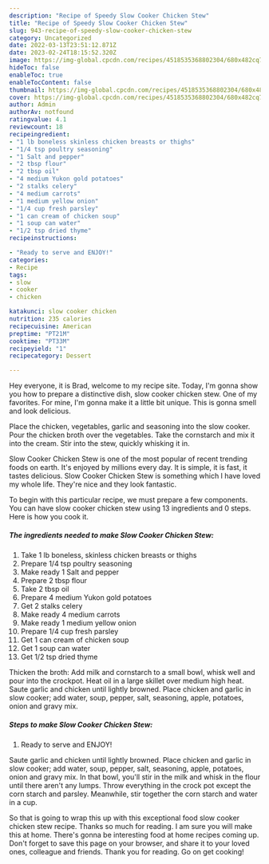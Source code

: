 ```yaml
---
description: "Recipe of Speedy Slow Cooker Chicken Stew"
title: "Recipe of Speedy Slow Cooker Chicken Stew"
slug: 943-recipe-of-speedy-slow-cooker-chicken-stew
category: Uncategorized
date: 2022-03-13T23:51:12.871Z
date: 2023-02-24T18:15:52.320Z
image: https://img-global.cpcdn.com/recipes/4518535368802304/680x482cq70/slow-cooker-chicken-stew-recipe-main-photo.jpg
hideToc: false
enableToc: true
enableTocContent: false
thumbnail: https://img-global.cpcdn.com/recipes/4518535368802304/680x482cq70/slow-cooker-chicken-stew-recipe-main-photo.jpg
cover: https://img-global.cpcdn.com/recipes/4518535368802304/680x482cq70/slow-cooker-chicken-stew-recipe-main-photo.jpg
author: Admin
authorAv: notfound
ratingvalue: 4.1
reviewcount: 18
recipeingredient:
- "1 lb boneless skinless chicken breasts or thighs"
- "1/4 tsp poultry seasoning"
- "1 Salt and pepper"
- "2 tbsp flour"
- "2 tbsp oil"
- "4 medium Yukon gold potatoes"
- "2 stalks celery"
- "4 medium carrots"
- "1 medium yellow onion"
- "1/4 cup fresh parsley"
- "1 can cream of chicken soup"
- "1 soup can water"
- "1/2 tsp dried thyme"
recipeinstructions:

- "Ready to serve and ENJOY!"
categories:
- Recipe
tags:
- slow
- cooker
- chicken

katakunci: slow cooker chicken 
nutrition: 235 calories
recipecuisine: American
preptime: "PT21M"
cooktime: "PT33M"
recipeyield: "1"
recipecategory: Dessert

---
```



Hey everyone, it is Brad, welcome to my recipe site. Today, I'm gonna show you how to prepare a distinctive dish, slow cooker chicken stew. One of my favorites. For mine, I'm gonna make it a little bit unique. This is gonna smell and look delicious.

Place the chicken, vegetables, garlic and seasoning into the slow cooker. Pour the chicken broth over the vegetables. Take the cornstarch and mix it into the cream. Stir into the stew, quickly whisking it in.

Slow Cooker Chicken Stew is one of the most popular of recent trending foods on earth. It's enjoyed by millions every day. It is simple, it is fast, it tastes delicious. Slow Cooker Chicken Stew is something which I have loved my whole life. They're nice and they look fantastic.


To begin with this particular recipe, we must prepare a few components. You can have slow cooker chicken stew using 13 ingredients and 0 steps. Here is how you cook it.

<!--inarticleads1-->

##### The ingredients needed to make Slow Cooker Chicken Stew:

1. Take 1 lb boneless, skinless chicken breasts or thighs
1. Prepare 1/4 tsp poultry seasoning
1. Make ready 1 Salt and pepper
1. Prepare 2 tbsp flour
1. Take 2 tbsp oil
1. Prepare 4 medium Yukon gold potatoes
1. Get 2 stalks celery
1. Make ready 4 medium carrots
1. Make ready 1 medium yellow onion
1. Prepare 1/4 cup fresh parsley
1. Get 1 can cream of chicken soup
1. Get 1 soup can water
1. Get 1/2 tsp dried thyme


Thicken the broth: Add milk and cornstarch to a small bowl, whisk well and pour into the crockpot. Heat oil in a large skillet over medium high heat. Saute garlic and chicken until lightly browned. Place chicken and garlic in slow cooker; add water, soup, pepper, salt, seasoning, apple, potatoes, onion and gravy mix. 

<!--inarticleads2-->

##### Steps to make Slow Cooker Chicken Stew:


1. Ready to serve and ENJOY!

Saute garlic and chicken until lightly browned. Place chicken and garlic in slow cooker; add water, soup, pepper, salt, seasoning, apple, potatoes, onion and gravy mix. In that bowl, you&#39;ll stir in the milk and whisk in the flour until there aren&#39;t any lumps. Throw everything in the crock pot except the corn starch and parsley. Meanwhile, stir together the corn starch and water in a cup. 

So that is going to wrap this up with this exceptional food slow cooker chicken stew recipe. Thanks so much for reading. I am sure you will make this at home. There's gonna be interesting food at home recipes coming up. Don't forget to save this page on your browser, and share it to your loved ones, colleague and friends. Thank you for reading. Go on get cooking!
